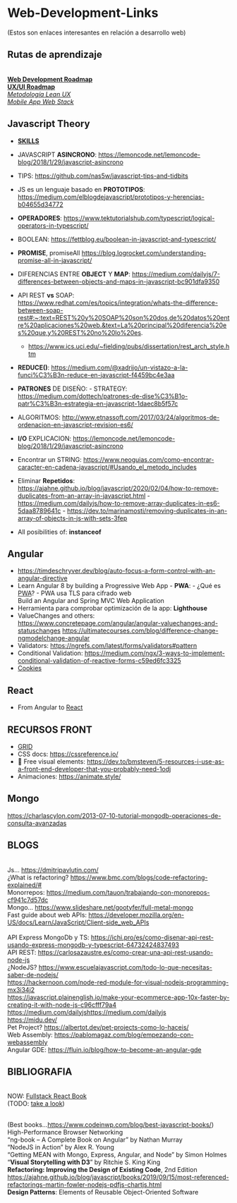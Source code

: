 # Web-Development-Links
(Estos son enlaces interesantes en relación a desarrollo web)

## Rutas de aprendizaje
<br> **[Web Development Roadmap](https://github.com/kamranahmedse/developer-roadmap)**
<br> **[UX/UI Roadmap](https://github.com/togiberlin/ui-ux-designer-roadmap)**
<br> [_Metodología Lean UX_](https://www.xplora.eu/metodologia-lean-ux/) 
<br> [_Mobile App Web Stack_](https://medium.com/@zenorocha/the-technology-stack-i-used-to-build-my-first-mobile-app-a5c13b81ff69)

## Javascript Theory

- [**SKILLS**]( https://hackernoon.com/12-javascript-concepts-that-will-level-up-your-development-skills-b37d16ad7104)
- JAVASCRIPT **ASINCRONO**: https://lemoncode.net/lemoncode-blog/2018/1/29/javascript-asincrono
- TIPS: https://github.com/nas5w/javascript-tips-and-tidbits


- JS es un lenguaje basado en **PROTOTIPOS**: https://medium.com/elblogdejavascript/prototipos-y-herencias-b04655d34772
- **OPERADORES**: https://www.tektutorialshub.com/typescript/logical-operators-in-typescript/
- BOOLEAN: https://fettblog.eu/boolean-in-javascript-and-typescript/

- **PROMISE**, promiseAll https://blog.logrocket.com/understanding-promise-all-in-javascript/
- DIFERENCIAS ENTRE **OBJECT** Y **MAP**: https://medium.com/dailyjs/7-differences-between-objects-and-maps-in-javascript-bc901dfa9350

- API REST **vs** SOAP: https://www.redhat.com/es/topics/integration/whats-the-difference-between-soap-rest#:~:text=REST%20y%20SOAP%20son%20dos,de%20datos%20entre%20aplicaciones%20web.&text=La%20principal%20diferencia%20es%20que,y%20REST%20no%20lo%20es.
    - https://www.ics.uci.edu/~fielding/pubs/dissertation/rest_arch_style.htm
    
- **REDUCE()**:  https://medium.com/@xadrijo/un-vistazo-a-la-funci%C3%B3n-reduce-en-javascript-f4459bc4e3aa

- **PATRONES** DE DISEÑO: - STRATEGY: https://medium.com/dottech/patrones-de-dise%C3%B1o-patr%C3%B3n-estrategia-en-javascript-1daec8b5f57c

- ALGORITMOS: http://www.etnassoft.com/2017/03/24/algoritmos-de-ordenacion-en-javascript-revision-es6/

- **I/O** EXPLICACION: https://lemoncode.net/lemoncode-blog/2018/1/29/javascript-asincrono

- Encontrar un STRING: https://www.neoguias.com/como-encontrar-caracter-en-cadena-javascript/#Usando_el_metodo_includes
- Eliminar **Repetidos**: https://ajahne.github.io/blog/javascript/2020/02/04/how-to-remove-duplicates-from-an-array-in-javascript.html
        - https://medium.com/dailyjs/how-to-remove-array-duplicates-in-es6-5daa8789641c
        - https://dev.to/marinamosti/removing-duplicates-in-an-array-of-objects-in-js-with-sets-3fep
- All posibilities of: **instanceof**

## Angular
- https://timdeschryver.dev/blog/auto-focus-a-form-control-with-an-angular-directive
- Learn Angular 8 by building a Progressive Web App - **PWA**:
        - ¿Qué es [PWA](https://www.iebschool.com/blog/progressive-web-apps-analitica-usabilidad/)? 
        - PWA usa TLS para cifrado web
<br>Build an Angular and Spring MVC Web Application
- Herramienta para comprobar optimización de la app: **Lighthouse**
- ValueChanges and others: https://www.concretepage.com/angular/angular-valuechanges-and-statuschanges
https://ultimatecourses.com/blog/difference-change-ngmodelchange-angular
- Validators: https://ngrefs.com/latest/forms/validators#pattern
- Conditional Validation: https://medium.com/ngx/3-ways-to-implement-conditional-validation-of-reactive-forms-c59ed6fc3325
- [Cookies](https://itnext.io/angular-8-how-to-use-cookies-14ab3f2e93fc)

## React
- From Angular to [React](https://www.robinwieruch.de/reasons-why-i-moved-from-angular-to-react)


## RECURSOS FRONT
- [GRID](https://css-tricks.com/snippets/css/complete-guide-grid/)
- CSS docs: https://cssreference.io/
- :art: Free visual elements: https://dev.to/bmsteven/5-resources-i-use-as-a-front-end-developer-that-you-probably-need-1odj
- Animaciones: https://animate.style/

## Mongo
https://charlascylon.com/2013-07-10-tutorial-mongodb-operaciones-de-consulta-avanzadas

## BLOGS
<br> Js... https://dmitripavlutin.com/
<br> ¿What is refactoring? https://www.bmc.com/blogs/code-refactoring-explained/#
<br> Monorrepos: https://medium.com/tauon/trabajando-con-monorepos-cf941c7d57dc
<br> Mongo... https://www.slideshare.net/gootyfer/full-metal-mongo
<br> Fast guide about web APIs: https://developer.mozilla.org/en-US/docs/Learn/JavaScript/Client-side_web_APIs   
<br> API Express MongoDb y TS: https://ichi.pro/es/como-disenar-api-rest-usando-express-mongodb-y-typescript-64732424837493
<br> API REST: https://carlosazaustre.es/como-crear-una-api-rest-usando-node-js
<br> ¿NodeJS? https://www.escuelajavascript.com/todo-lo-que-necesitas-saber-de-nodejs/
<br>https://hackernoon.com/node-red-module-for-visual-nodejs-programming-mx3i34j2
<br> https://javascript.plainenglish.io/make-your-ecommerce-app-10x-faster-by-creating-it-with-node-js-c96cfff79a4
<br>  https://medium.com/dailyjshttps://medium.com/dailyjs
<br> https://midu.dev/
<br> Pet Project? https://albertot.dev/pet-projects-como-lo-haceis/
<br> Web Assembly: https://pablomagaz.com/blog/empezando-con-webassembly
<br> Angular GDE: https://fluin.io/blog/how-to-become-an-angular-gde

## BIBLIOGRAFIA
<br> NOW: [Fullstack React Book](https://demo.smarttrainerlms.com/uploads/0003/trainings/course/45/modules/fullstack-react-book-r30_1510302324482009603.pdf)
<br>(TODO: [take a look](https://medium.com/javarevisited/5-best-react-js-books-for-beginners-and-experienced-web-developers-e7b90b1ab9d2))
<br>

<br> (Best books...https://www.codeinwp.com/blog/best-javascript-books/)
<br> High-Performance Browser Networking
<br> “ng-book – A Complete Book on Angular” by Nathan Murray
<br> “NodeJS in Action” by Alex R. Young
<br> “Getting MEAN with Mongo, Express, Angular, and Node” by Simon Holmes
<br> “**Visual Storytelling with D3**” by Ritchie S. King King
<br> **Refactoring: Improving the Design of Existing Code**, 2nd Edition https://ajahne.github.io/blog/javascript/books/2019/09/15/most-referenced-refactorings-martin-fowler-nodejs-pdfjs-chartjs.html
<br> **Design Patterns**: Elements of Reusable Object-Oriented Software
